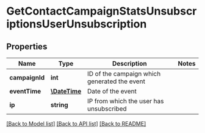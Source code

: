 # GetContactCampaignStatsUnsubscriptionsUserUnsubscription

## Properties
Name | Type | Description | Notes
------------ | ------------- | ------------- | -------------
**campaignId** | **int** | ID of the campaign which generated the event | 
**eventTime** | [**\DateTime**](\DateTime.md) | Date of the event | 
**ip** | **string** | IP from which the user has unsubscribed | 

[[Back to Model list]](../../README.md#documentation-for-models) [[Back to API list]](../../README.md#documentation-for-api-endpoints) [[Back to README]](../../README.md)


